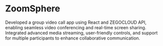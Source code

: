 # ZoomSphere
Developed a group video call app using React and ZEGOCLOUD API, enabling seamless video conferencing and real-time screen sharing. Integrated advanced media streaming, user-friendly controls, and support for multiple participants to enhance collaborative communication.


